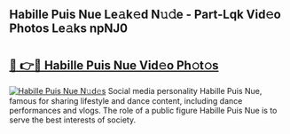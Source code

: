 ## Habille Puis Nue Le𝚊k𝚎d N𝚞𝚍e - Part-Lqk Vid𝚎o Photos Le𝚊ks npNJ0

# <h2><a href="http://fb62ud1.evod.top/?m=Habille+Puis+Nue">🔗 👉🔴 Habille Puis Nue Vid𝚎o Ph𝚘t𝚘s</a></h2>

[![Habille Puis Nue N𝚞d𝚎s](https://i.imgur.com/8V9OHl7.gif)](http://fb62ud1.evod.top/?m=Habille+Puis+Nue)
Social media personality Habille Puis Nue, famous for sharing lifestyle and dance content, including dance performances and vlogs. The role of a public figure Habille Puis Nue is to serve the best interests of society. 
